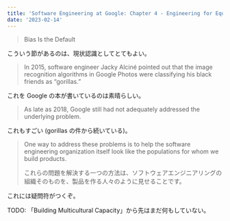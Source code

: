 ```yaml
---
title: 'Software Engineering at Google: Chapter 4 - Engineering for Equity'
date: '2023-02-14'
---
```


> Bias Is the Default

こういう節があるのは、現状認識としてとてもよい。

> In 2015, software engineer Jacky Alciné pointed out that the image recognition algorithms in Google Photos were classifying his black friends as “gorillas.” 

これを Google の本が書いているのは素晴らしい。 

> As late as 2018, Google still had not adequately addressed the underlying problem.

これもすごい (gorillas の件から続いている)。

> One way to address these problems is to help the software engineering organization itself look like the populations for whom we build products.
> 
> これらの問題を解決する一つの方法は、ソフトウェアエンジニアリングの組織そのものを、製品を作る人々のように見せることです。

これには疑問符がつくぞ。

TODO: 「Building Multicultural Capacity」から先はまだ何もしていない。 
